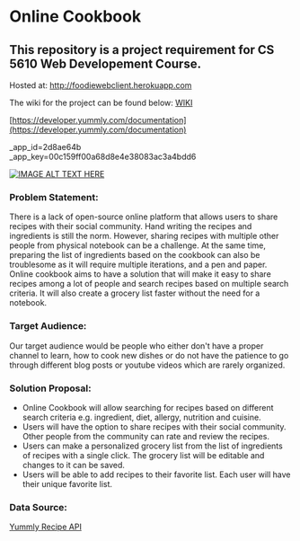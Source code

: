 # Online Cookbook
This repository is a project requirement for CS 5610 Web Developement Course.
---

Hosted at: http://foodiewebclient.herokuapp.com

The wiki for the project can be found below:
[WIKI](https://github.ccs.neu.edu/farha/cs5610_fall_2018_zhang_jawed_dafader/wiki)


[https://developer.yummly.com/documentation](https://developer.yummly.com/documentation)  

_app_id=2d8ae64b  
_app_key=00c159ff00a68d8e4e38083ac3a4bdd6

[![IMAGE ALT TEXT HERE](https://img.youtube.com/vi/j4dO3dDjox8/0.jpg)](https://www.youtube.com/watch?v=j4dO3dDjox8)

### Problem Statement:
There is a lack of open-source online platform that allows users to share recipes with their social community. Hand writing the recipes and ingredients is still the norm. However, sharing recipes with multiple other people from physical notebook can be a challenge. At the same time, preparing the list of ingredients based on the cookbook can also be troublesome as it will require multiple iterations, and a pen and paper. Online cookbook aims to have a solution that will make it easy to share recipes among a lot of people and search recipes based on multiple search criteria. It will also create a grocery list faster without the need for a notebook.

### Target Audience:
Our target audience would be people who either don't have a proper channel to learn, how to cook new dishes or do not have the patience to go through different blog posts or youtube videos which are rarely organized. 

### Solution Proposal:
* Online Cookbook will allow searching for recipes based on different search criteria e.g. ingredient, diet, allergy, nutrition and cuisine.
* Users will have the option to share recipes with their social community. Other people from the community can rate and review the recipes.
* Users can make a personalized grocery list from the list of ingredients of recipes with a single click. The grocery list will be editable and changes to it can be saved.
* Users will be able to add recipes to their favorite list. Each user will have their unique favorite list.

### Data Source:
[Yummly Recipe API](https://developer.yummly.com/documentation)
